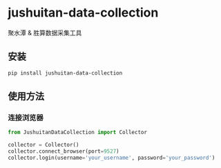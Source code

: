# jushuitan-data-collection
聚水潭 & 胜算数据采集工具

## 安装
```bash
pip install jushuitan-data-collection
```

## 使用方法
### 连接浏览器
```python
from JushuitanDataCollection import Collector

collector = Collector()
collector.connect_browser(port=9527)
collector.login(username='your_username', password='your_password')
```